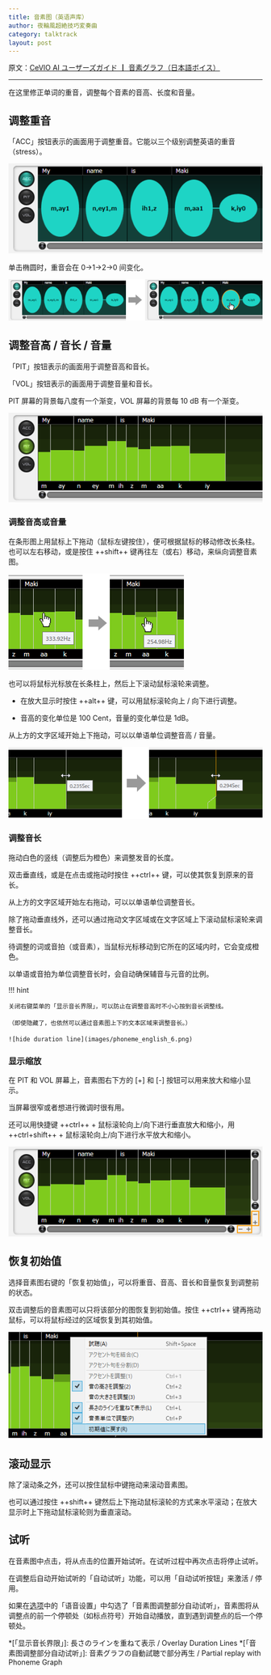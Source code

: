 ```yaml
---
title: 音素图（英语声库）
author: 夜輪風超絶技巧変奏曲
category: talktrack
layout: post
---
```

原文：[CeVIO AI ユーザーズガイド ┃ 音素グラフ（日本語ボイス）](https://cevio.jp/guide/cevio_ai/talktrack/phoneme_english/)

---
在这里修正单词的重音，调整每个音素的音高、长度和音量。

## 调整重音

「ACC」按钮表示的画面用于调整重音。它能以三个级别调整英语的重音（stress）。

![stress](images/phoneme_english_1.png)

单击椭圆时，重音会在 0→1→2→0 间变化。

![change stress](images/phoneme_english_2.png)

## 调整音高 / 音长 / 音量

「PIT」按钮表示的画面用于调整音高和音长。

「VOL」按钮表示的画面用于调整音量和音长。

PIT 屏幕的背景每八度有一个渐变，VOL 屏幕的背景每 10 dB 有一个渐变。

![pit](images/phoneme_english_3.png)

### 调整音高或音量

在条形图上用鼠标上下拖动（鼠标左键按住），便可根据鼠标的移动修改长条柱。也可以左右移动，或是按住 ++shift++ 键再往左（或右）移动，来纵向调整音素图。

![adjust pit](images/phoneme_english_4.png)

也可以将鼠标光标放在长条柱上，然后上下滚动鼠标滚轮来调整。

- 在放大显示时按住 ++alt++ 键，可以用鼠标滚轮向上 / 向下进行调整。

- 音高的变化单位是 100 Cent，音量的变化单位是 1dB。

从上方的文字区域开始上下拖动，可以以单语单位调整音高 / 音量。

![adjust in group](images/phoneme_english_5.png)

### 调整音长

拖动白色的竖线（调整后为橙色）来调整发音的长度。

双击垂直线，或是在点击或拖动时按住 ++ctrl++ 键，可以使其恢复到原来的音长。

从上方的文字区域开始左右拖动，可以以单语单位调整音长。

除了拖动垂直线外，还可以通过拖动文字区域或在文字区域上下滚动鼠标滚轮来调整音长。

待调整的词或音拍（或音素），当鼠标光标移动到它所在的区域内时，它会变成橙色。

以单语或音拍为单位调整音长时，会自动确保辅音与元音的比例。

!!! hint

    关闭右键菜单的「显示音长界限」，可以防止在调整音高时不小心按到音长调整线。

    （即使隐藏了，也依然可以通过音素图上下的文本区域来调整音长。）

    ![hide duration line](images/phoneme_english_6.png)

### 显示缩放

在 PIT 和 VOL 屏幕上，音素图右下方的 [+] 和 [-] 按钮可以用来放大和缩小显示。

当屏幕很窄或者想进行微调时很有用。

还可以用快捷键 ++ctrl++ + 鼠标滚轮向上/向下进行垂直放大和缩小，用 ++ctrl+shift++ + 鼠标滚轮向上/向下进行水平放大和缩小。

![display](images/phoneme_english_7.png)

## 恢复初始值

选择音素图右键的「恢复初始值」，可以将重音、音高、音长和音量恢复到调整前的状态。

双击调整后的音素图可以只将该部分的图恢复到初始值。按住 ++ctrl++ 键再拖动鼠标，可以将鼠标经过的区域恢复到其初始值。

![reset](images/phoneme_english_8.png)

## 滚动显示

除了滚动条之外，还可以按住鼠标中键拖动来滚动音素图。

也可以通过按住 ++shift++ 键然后上下拖动鼠标滚轮的方式来水平滚动；在放大显示时上下拖动鼠标滚轮则为垂直滚动。

## 试听

在音素图中点击，将从点击的位置开始试听。在试听过程中再次点击将停止试听。

在调整后自动开始试听的「自动试听」功能，可以用「自动试听按钮」来激活 / 停用。

如果在[选项](../option/option.md)中的「语音设置」中勾选了「音素图调整部分自动试听」，音素图将从调整点的前一个停顿处（如标点符号）开始自动播放，直到遇到调整点的后一个停顿处。

*[「显示音长界限」]: 長さのラインを重ねて表示 / Overlay Duration Lines
*[「音素图调整部分自动试听」]: 音素グラフの自動試聴で部分再生 / Partial replay with Phoneme Graph
